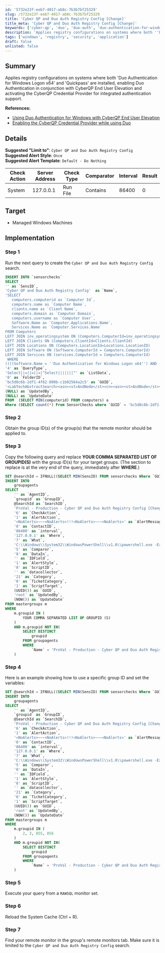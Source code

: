 ```yaml
---
id: '5732e23f-eeb7-4017-ab8c-7b3b7bf25329'
slug: /5732e23f-eeb7-4017-ab8c-7b3b7bf25329
title: 'Cyber QP and Duo Auth Registry Config [Change]'
title_meta: 'Cyber QP and Duo Auth Registry Config [Change]'
keywords: ['cyber-qp', 'duo', 'duo-auth', 'duo-authentication-for-windows-logon', 'quickpass']
description: 'Applies registry configurations on systems where both ''Duo Authentication for Windows Logon x64'' and ''Quickpass'' are installed, enabling Duo Authentication in conjunction with CyberQP End User Elevation and activating the CyberQP Credential Provider for integrated authentication support.'
tags: ['windows', 'registry', 'security', 'application']
draft: false
unlisted: false
---
```


## Summary

Applies registry configurations on systems where both 'Duo Authentication for Windows Logon x64' and 'Quickpass' are installed, enabling Duo Authentication in conjunction with CyberQP End User Elevation and activating the CyberQP Credential Provider for integrated authentication support.

**References:**

- [Using Duo Authentication for Windows with CyberQP End User Elevation](https://support.getquickpass.com/hc/en-us/articles/28134967630743-Using-Duo-Authentication-for-Windows-with-CyberQP-End-User-Elevation)
- [Enabling the CyberQP Credential Provider while using Duo](https://support.getquickpass.com/hc/en-us/articles/22720858271895-Enabling-the-CyberQP-Credential-Provider-while-using-Duo#h_01HWB3Q6E45JJC9SYE5RG996XT)

## Details

**Suggested "Limit to"**: `Cyber QP and Duo Auth Registry Config`  
**Suggested Alert Style**: `Once`  
**Suggested Alert Template**: `Default - Do Nothing`  

| Check Action | Server Address | Check Type | Comparator  | Interval | Result |
| ------------ | -------------- | ---------- | ----------- | -------- | ------ |
| System       |  127.0.0.1     |  Run File  | Contains    | 86400    | 0      |

## Target

- Managed Windows Machines

## Implementation

### Step 1

Run the next query to create the `Cyber QP and Duo Auth Registry Config` search.

```sql
INSERT INTO `sensorchecks` 
SELECT 
'' as `SensID`,
'Cyber QP and Duo Auth Registry Config'  as `Name`, 
'SELECT 
   computers.computerid as `Computer Id`,
   computers.name as `Computer Name`,
   clients.name as `Client Name`,
   computers.domain as `Computer Domain`,
   computers.username as `Computer User`,
   Software.Name as `Computer.Applications.Name`,
   Services.Name as `Computer.Services.Name`
FROM Computers 
LEFT JOIN inv_operatingsystem ON (Computers.ComputerId=inv_operatingsystem.ComputerId)
LEFT JOIN Clients ON (Computers.ClientId=Clients.ClientId)
LEFT JOIN Locations ON (Computers.LocationId=Locations.LocationID)
LEFT JOIN Software ON (Software.ComputerId = Computers.ComputerId)
LEFT JOIN Services ON (services.ComputerId = Computers.ComputerId)
 WHERE 
((((Software.Name = ''Duo Authentication for Windows Logon x64'') AND (Services.Name = ''QuickpassServerAgent''))))' as `SQL`,
'4' as `QueryType`,
'Select||=||=||=|^Select|||||||^' as `ListData`,
'0' as `FolderID`,
'bc5d8c6b-2df1-4f62-890b-c1b02564a2c5' as `GUID`,
'<LabTechAbstractSearch><asn><st>AndNode</st><cn><asn><st>AndNode</st><cn><asn><st>ComparisonNode</st><lon>Computer.Applications.Name</lon><lok>Computer.Applications.Name</lok><lmo>Equals</lmo><dv>Duo Authentication for Windows Logon x64</dv><dk>Duo Authentication for Windows Logon x64</dk></asn><asn><st>ComparisonNode</st><lon>Computer.Services.Name</lon><lok>Computer.Services.Name</lok><lmo>Equals</lmo><dv>QuickpassServerAgent</dv><dk>QuickpassServerAgent</dk></asn></cn></asn></cn></asn></LabTechAbstractSearch>' as `SearchXML`,
(NULL) as `UpdatedBy`,
(NULL) as `UpdateDate`
FROM  (SELECT MIN(computerid) FROM computers) a
Where (SELECT count(*) From SensorChecks where `GUID` = 'bc5d8c6b-2df1-4f62-890b-c1b02564a2c5') = 0 ;
```

### Step 2

Obtain the group ID(s) of the group(s) that the remote monitor should be applied to.

### Step 3

Copy the following query and replace **YOUR COMMA SEPARATED LIST OF GROUPID(S)** with the group ID(s) for your target groups. 
(The section to replace is at the very end of the query, immediately after **WHERE**.)

```sql
SET @searchId = IFNULL((SELECT MIN(SensID) FROM sensorchecks Where `GUID` = 'bc5d8c6b-2df1-4f62-890b-c1b02564a2c5'),0);
INSERT INTO
    groupagents
SELECT
    '' as `AgentID`,
    `groupid` as `GroupID`,
    @SearchId as `SearchID`,
    'ProVal - Production - Cyber QP and Duo Auth Registry Config [Change]' as `Name`,
    '6' as `CheckAction`,
    '1' as `AlertAction`,
    '<NoAlerts>~~~<NoAlerts>!!!<NoAlerts>~~~<NoAlerts>' as `AlertMessage`,
    '0' as `ContactID`,
    '86400' as `interval`,
    '127.0.0.1' as `Where`,
    '7' as `What`,
    'C:\\Windows\\System32\\WindowsPowerShell\\v1.0\\powershell.exe -ExecutionPolicy Bypass -Command "$dRP = \'HKLM:\\SOFTWARE\\Duo Security\\DuoCredProv\'; $feN = \'ElevationProtectionMode\'; $fev = \'0\'; $seN = \'ProvidersWhitelist\'; $sev = \'{67D6B25B-3419-4C60-A4B5-A7CE535AD300}\'; if (!(Test-Path -Path $dRP)) { New-Item -Path $dRP -Force | Out-Null }; if ((Get-ItemProperty -Path $dRP).$feN -ne $fev) { Set-ItemProperty -Path $dRP -Name $feN -Value $fev -Force }; $seVC = (Get-ItemProperty -Path $dRP).$seN; if ($seVC) { if ($seVC -notcontains $sev) { $seVC += $sev; Set-ItemProperty -Path $dRP -Name $seN -Value $seVC -Type MultiString -Force } } else { New-ItemProperty -Path $dRP -Name $seN -Value $sev -PropertyType MultiString -Force | Out-Null }; return 0"' as `DataOut`,
    '5' as `Comparor`,
    '0' as `DataIn`,
    '' as `IDField`,
    '1' as `AlertStyle`,
    '0' as `ScriptID`,
    '' as `datacollector`,
    '21' as `Category`,
    '0' as `TicketCategory`,
    '1' as `ScriptTarget`,
    (UUID()) as `GUID`,
    'root' as `UpdatedBy`,
    (NOW()) as `UpdateDate`
FROM mastergroups m
WHERE
    m.groupid IN (
        YOUR COMMA SEPARATED LIST OF GROUPID (S)
    )
    AND m.groupid NOT IN(
        SELECT DISTINCT
            groupid
        FROM groupagents
        WHERE
            `Name` = 'ProVal - Production - Cyber QP and Duo Auth Registry Config [Change]'
    )
```

### Step 4

Here is an example showing how to use a specific group ID and set the variables:

```sql
SET @searchId = IFNULL((SELECT MIN(SensID) FROM sensorchecks Where `GUID` = 'bc5d8c6b-2df1-4f62-890b-c1b02564a2c5'),0);
INSERT INTO
    groupagents
SELECT
    '' as `AgentID`,
    `groupid` as `GroupID`,
    @SearchId as `SearchID`,
    'ProVal - Production - Cyber QP and Duo Auth Registry Config [Change]' as `Name`,
    '6' as `CheckAction`,
    '1' as `AlertAction`,
    '<NoAlerts>~~~<NoAlerts>!!!<NoAlerts>~~~<NoAlerts>' as `AlertMessage`,
    '0' as `ContactID`,
    '86400' as `interval`,
    '127.0.0.1' as `Where`,
    '7' as `What`,
    'C:\\Windows\\System32\\WindowsPowerShell\\v1.0\\powershell.exe -ExecutionPolicy Bypass -Command "$dRP = \'HKLM:\\SOFTWARE\\Duo Security\\DuoCredProv\'; $feN = \'ElevationProtectionMode\'; $fev = \'0\'; $seN = \'ProvidersWhitelist\'; $sev = \'{67D6B25B-3419-4C60-A4B5-A7CE535AD300}\'; if (!(Test-Path -Path $dRP)) { New-Item -Path $dRP -Force | Out-Null }; if ((Get-ItemProperty -Path $dRP).$feN -ne $fev) { Set-ItemProperty -Path $dRP -Name $feN -Value $fev -Force }; $seVC = (Get-ItemProperty -Path $dRP).$seN; if ($seVC) { if ($seVC -notcontains $sev) { $seVC += $sev; Set-ItemProperty -Path $dRP -Name $seN -Value $seVC -Type MultiString -Force } } else { New-ItemProperty -Path $dRP -Name $seN -Value $sev -PropertyType MultiString -Force | Out-Null }; return 0"' as `DataOut`,
    '5' as `Comparor`,
    '0' as `DataIn`,
    '' as `IDField`,
    '1' as `AlertStyle`,
    '0' as `ScriptID`,
    '' as `datacollector`,
    '21' as `Category`,
    '0' as `TicketCategory`,
    '1' as `ScriptTarget`,
    (UUID()) as `GUID`,
    'root' as `UpdatedBy`,
    (NOW()) as `UpdateDate`
FROM mastergroups m
WHERE
    m.groupid IN (
        2, 3, 855, 856
    )
    AND m.groupid NOT IN(
        SELECT DISTINCT
            groupid
        FROM groupagents
        WHERE
            `Name` = 'ProVal - Production - Cyber QP and Duo Auth Registry Config [Change]'
    )
```

### Step 5

Execute your query from a `RAWSQL` monitor set.

### Step 6

Reload the System Cache (Ctrl + R).

### Step 7

Find your remote monitor in the group's remote monitors tab. Make sure it is limited to the `Cyber QP and Duo Auth Registry Config` search.
